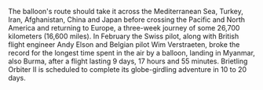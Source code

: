 The balloon's route should take it across the Mediterranean Sea, Turkey, Iran, Afghanistan, China and Japan before crossing the Pacific and North America and returning to Europe, a three-week journey of some 26,700 kilometers (16,600 miles).
In February the Swiss pilot, along with British flight engineer Andy Elson and Belgian pilot Wim Verstraeten, broke the record for the longest time spent in the air by a balloon, landing in Myanmar, also Burma, after a flight lasting 9 days, 17 hours and 55 minutes.
Brietling Orbiter II is scheduled to complete its globe-girdling adventure in 10 to 20 days.
